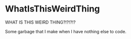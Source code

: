# WhatIsThisWeirdThing
WHAT IS THIS WEIRD THING?!?!?!?


Some garbage that I make when I have nothing else to code.

